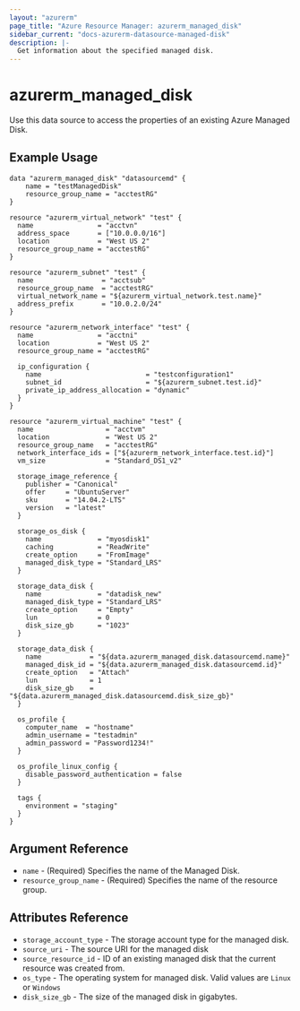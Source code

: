 ```yaml
---
layout: "azurerm"
page_title: "Azure Resource Manager: azurerm_managed_disk"
sidebar_current: "docs-azurerm-datasource-managed-disk"
description: |-
  Get information about the specified managed disk.
---
```


# azurerm\_managed\_disk

Use this data source to access the properties of an existing Azure Managed Disk.

## Example Usage

```hcl
data "azurerm_managed_disk" "datasourcemd" {
    name = "testManagedDisk"
    resource_group_name = "acctestRG"
}

resource "azurerm_virtual_network" "test" {
  name                = "acctvn"
  address_space       = ["10.0.0.0/16"]
  location            = "West US 2"
  resource_group_name = "acctestRG"
}

resource "azurerm_subnet" "test" {
  name                 = "acctsub"
  resource_group_name  = "acctestRG"
  virtual_network_name = "${azurerm_virtual_network.test.name}"
  address_prefix       = "10.0.2.0/24"
}

resource "azurerm_network_interface" "test" {
  name                = "acctni"
  location            = "West US 2"
  resource_group_name = "acctestRG"

  ip_configuration {
    name                          = "testconfiguration1"
    subnet_id                     = "${azurerm_subnet.test.id}"
    private_ip_address_allocation = "dynamic"
  }
}

resource "azurerm_virtual_machine" "test" {
  name                  = "acctvm"
  location              = "West US 2"
  resource_group_name   = "acctestRG"
  network_interface_ids = ["${azurerm_network_interface.test.id}"]
  vm_size               = "Standard_DS1_v2"

  storage_image_reference {
    publisher = "Canonical"
    offer     = "UbuntuServer"
    sku       = "14.04.2-LTS"
    version   = "latest"
  }

  storage_os_disk {
    name              = "myosdisk1"
    caching           = "ReadWrite"
    create_option     = "FromImage"
    managed_disk_type = "Standard_LRS"
  }

  storage_data_disk {
    name              = "datadisk_new"
    managed_disk_type = "Standard_LRS"
    create_option     = "Empty"
    lun               = 0
    disk_size_gb      = "1023"
  }

  storage_data_disk {
    name            = "${data.azurerm_managed_disk.datasourcemd.name}"
    managed_disk_id = "${data.azurerm_managed_disk.datasourcemd.id}"
    create_option   = "Attach"
    lun             = 1
    disk_size_gb    = "${data.azurerm_managed_disk.datasourcemd.disk_size_gb}"
  }

  os_profile {
    computer_name  = "hostname"
    admin_username = "testadmin"
    admin_password = "Password1234!"
  }

  os_profile_linux_config {
    disable_password_authentication = false
  }

  tags {
    environment = "staging"
  }
}
```

## Argument Reference

* `name` - (Required) Specifies the name of the Managed Disk.
* `resource_group_name` - (Required) Specifies the name of the resource group.


## Attributes Reference

* `storage_account_type` - The storage account type for the managed disk.
* `source_uri` - The source URI for the managed disk
* `source_resource_id` - ID of an existing managed disk that the current resource was created from.
* `os_type` - The operating system for managed disk. Valid values are `Linux` or `Windows`
* `disk_size_gb` - The size of the managed disk in gigabytes.
